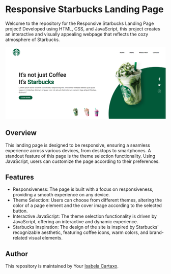 # Responsive Starbucks Landing Page

Welcome to the repository for the Responsive Starbucks Landing Page project! Developed using HTML, CSS, and JavaScript, this project creates an interactive and visually appealing webpage that reflects the cozy atmosphere of Starbucks.

![Starbucks landingpage](assets/img/readme-image.png)

## Overview 
This landing page is designed to be responsive, ensuring a seamless experience across various devices, from desktops to smartphones. A standout feature of this page is the theme selection functionality. Using JavaScript, users can customize the page according to their preferences.

## Features

- Responsiveness: The page is built with a focus on responsiveness, providing a smooth experience on any device.
- Theme Selection: Users can choose from different themes, altering the color of a page element and the cover image according to the selected button.
- Interactive JavaScript: The theme selection functionality is driven by JavaScript, offering an interactive and dynamic experience.
- Starbucks Inspiration: The design of the site is inspired by Starbucks' recognizable aesthetic, featuring coffee icons, warm colors, and brand-related visual elements.

## Author
This repository is maintained by Your [Isabela Cartaxo](https://github.com/belacartaxo).
